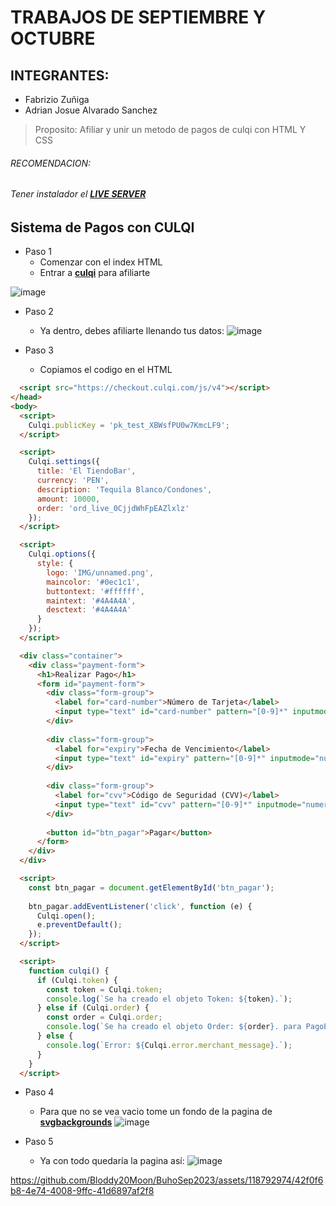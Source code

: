 # TRABAJOS DE SEPTIEMBRE Y OCTUBRE
## INTEGRANTES:
* Fabrizio Zuñiga
* Adrian Josue Alvarado Sanchez
>Proposito: Afiliar y unir un metodo de pagos de culqi con HTML Y CSS
###### RECOMENDACION:
###### Tener instalador el [**LIVE SERVER**](https://marketplace.visualstudio.com/items?itemName=ritwickdey.LiveServer)
## Sistema de Pagos con CULQI
+ Paso 1
   * Comenzar con el index HTML
   * Entrar a [**culqi**](https://afiliate.culqi.com/) para afiliarte

![image](https://github.com/Bloddy20Moon/BuhoSep2023/assets/118792974/991109c2-e568-4c75-8bbc-7fa533df87f3)

+ Paso 2
  * Ya dentro, debes afiliarte llenando tus datos:
![image](https://github.com/Bloddy20Moon/BuhoSep2023/assets/118792974/6bcdbf4a-b300-477b-a3c4-2acb8eb8be87)

+ Paso 3
   * Copiamos el codigo en el HTML
```html
  <script src="https://checkout.culqi.com/js/v4"></script>
</head>
<body>
  <script>
    Culqi.publicKey = 'pk_test_XBWsfPU0w7KmcLF9';
  </script>

  <script>
    Culqi.settings({
      title: 'El TiendoBar',
      currency: 'PEN',
      description: 'Tequila Blanco/Condones',
      amount: 10000,
      order: 'ord_live_0CjjdWhFpEAZlxlz'
    });
  </script>

  <script>
    Culqi.options({
      style: {
        logo: 'IMG/unnamed.png',
        maincolor: '#0ec1c1',
        buttontext: '#ffffff',
        maintext: '#4A4A4A',
        desctext: '#4A4A4A'
      }
    });
  </script>

  <div class="container">
    <div class="payment-form">
      <h1>Realizar Pago</h1>
      <form id="payment-form">
        <div class="form-group">
          <label for="card-number">Número de Tarjeta</label>
          <input type="text" id="card-number" pattern="[0-9]*" inputmode="numeric" placeholder="Ingrese su número de tarjeta" required>
        </div>
        
        <div class="form-group">
          <label for="expiry">Fecha de Vencimiento</label>
          <input type="text" id="expiry" pattern="[0-9]*" inputmode="numeric" placeholder="MM/YY" required>
        </div>
        
        <div class="form-group">
          <label for="cvv">Código de Seguridad (CVV)</label>
          <input type="text" id="cvv" pattern="[0-9]*" inputmode="numeric" placeholder="CVV" required>
        </div>
        
        <button id="btn_pagar">Pagar</button>
      </form>
    </div>
  </div>

  <script>
    const btn_pagar = document.getElementById('btn_pagar');
  
    btn_pagar.addEventListener('click', function (e) {
      Culqi.open();
      e.preventDefault();
    });
  </script>

  <script>
    function culqi() {
      if (Culqi.token) {  
        const token = Culqi.token;
        console.log(`Se ha creado el objeto Token: ${token}.`);
      } else if (Culqi.order) {  
        const order = Culqi.order;
        console.log(`Se ha creado el objeto Order: ${order}. para PagoEfectivo`);
      } else {
        console.log(`Error: ${Culqi.error.merchant_message}.`);
      }
    }
  </script>
```
+ Paso 4
   * Para que no se vea vacio tome un fondo de la pagina de [**svgbackgrounds**](https://www.svgbackgrounds.com/backgrounds/)
![image](https://github.com/Bloddy20Moon/BuhoSep2023/assets/118792974/0b2e085a-469f-4757-84e2-247910bb7fac)


+ Paso 5
   * Ya con todo quedaría la pagina así:
![image](https://github.com/Bloddy20Moon/BuhoSep2023/assets/118792974/45fe9f91-3dd7-43d5-beae-006acfac2b90)



https://github.com/Bloddy20Moon/BuhoSep2023/assets/118792974/42f0f6b8-4e74-4008-9ffc-41d6897af2f8

